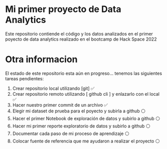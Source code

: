 # Mi primer proyecto de Data Analytics

Este repositorio contiende el código y los datos analizados en el primer poyecto de data analytics realizado en el bootcamp de Hack Space 2022

# Otra informacion

El estado de este repositorio esta aún en progreso... tenemos las siguientes tareas pendientes:

1. Crear repositorio local utilizando [git] ✅
2. Crear repositorio remoto utilizando [ github cli ] y enlazarlo con el local ✅
3. Hacer nuestro primer commit de un archivo ✅
4. Elegir mi dataset de prueba para el poyecto y subirla a github ⚪
5. Hacer el primer Notebook de exploración de datos y subirlo a github ⚪
6. Hacer mi primer reporte exploratorio de datos y subirlo a github ⚪
7. Documentar cada paso de mi proceso de aprendizaje ⚪
8. Colocar fuente de referencia que me ayudaron a realizar el proyecto ⚪
